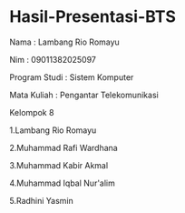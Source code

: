 # Hasil-Presentasi-BTS

Nama  : Lambang Rio Romayu

Nim   : 09011382025097

Program Studi : Sistem Komputer

Mata Kuliah : Pengantar Telekomunikasi

Kelompok 8

1.Lambang Rio Romayu

2.Muhammad Rafi Wardhana

3.Muhammad Kabir Akmal

4.Muhammad Iqbal Nur'alim

5.Radhini Yasmin
